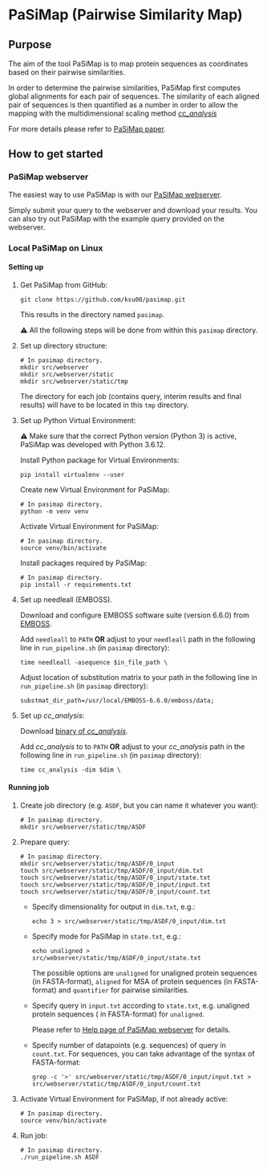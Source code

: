 # PaSiMap (Pairwise Similarity Map)

## Purpose
The aim of the tool PaSiMap is to map protein sequences as coordinates based on their pairwise similarities.

In order to determine the pairwise similarities, PaSiMap first computes global alignments for each pair of sequences.
The similarity of each aligned pair of sequences is then quantified as a number in order to allow the mapping with the multidimensional scaling method [*cc_analysis*](https://pubmed.ncbi.nlm.nih.gov/28375141/)

For more details please refer to [PaSiMap paper](https://doi.org/10.1016/j.csbj.2022.09.034).

## How to get started

### PaSiMap webserver
The easiest way to use PaSiMap is with our [PaSiMap webserver](http://pasimap.biologie.uni-konstanz.de).

Simply submit your query to the webserver and download your results.
You can also try out PaSiMap with the example query provided on the webserver.

### Local PaSiMap on Linux

#### Setting up

1. Get PaSiMap from GitHub:
   ```
   git clone https://github.com/ksu00/pasimap.git
   ```
   This results in the directory named `pasimap`.

   :warning: All the following steps will be done from within this `pasimap` directory.

2. Set up directory structure:
   ```
   # In pasimap directory.
   mkdir src/webserver
   mkdir src/webserver/static
   mkdir src/webserver/static/tmp
   ```
   The directory for each job (contains query, interim results and final results) will have to be located in this `tmp` directory.

3. Set up Python Virtual Environment:

   :warning: Make sure that the correct Python version (Python 3) is active, PaSiMap was developed with Python 3.6.12.

   Install Python package for Virtual Environments:
   ```
   pip install virtualenv --user
   ```

   Create new Virtual Environment for PaSiMap:
   ```
   # In pasimap directory.
   python -m venv venv
   ```

   Activate Virtual Environment for PaSiMap:
   ```
   # In pasimap directory.
   source venv/bin/activate
   ```

   Install packages required by PaSiMap:
   ```
   # In pasimap directory.
   pip install -r requirements.txt
   ```

4. Set up needleall (EMBOSS).

   Download and configure EMBOSS software suite (version 6.6.0) from [EMBOSS](https://emboss.sourceforge.net/download/).

   Add `needleall` to `PATH` **OR** adjust to your `needleall` path in the following line in `run_pipeline.sh` (in `pasimap` directory):
   ```
   time needleall -asequence $in_file_path \
   ```

   Adjust location of substitution matrix to your path in the following line in `run_pipeline.sh` (in `pasimap` directory):
   ```
   substmat_dir_path=/usr/local/EMBOSS-6.6.0/emboss/data;
   ```

5. Set up *cc_analysis*:

   Download [binary of *cc_analysis*](https://wiki.uni-konstanz.de/pub/cc_analysis).

   Add *cc_analysis* to to `PATH` **OR** adjust to your *cc_analysis* path in the following line in `run_pipeline.sh` (in `pasimap` directory):

   ```
   time cc_analysis -dim $dim \
   ```

#### Running job

1. Create job directory (e.g. `ASDF`, but you can name it whatever you want):
   ```
   # In pasimap directory.
   mkdir src/webserver/static/tmp/ASDF
   ```

2. Prepare query:
   ```
   # In pasimap directory.
   mkdir src/webserver/static/tmp/ASDF/0_input
   touch src/webserver/static/tmp/ASDF/0_input/dim.txt
   touch src/webserver/static/tmp/ASDF/0_input/state.txt
   touch src/webserver/static/tmp/ASDF/0_input/input.txt
   touch src/webserver/static/tmp/ASDF/0_input/count.txt
   ```

   - Specify dimensionality for output in `dim.txt`, e.g.:
     ```
     echo 3 > src/webserver/static/tmp/ASDF/0_input/dim.txt
     ```

   - Specify mode for PaSiMap in `state.txt`, e.g.:
     ```
     echo unaligned > src/webserver/static/tmp/ASDF/0_input/state.txt
     ```
     The possible options are `unaligned` for unaligned protein sequences (in FASTA-format), `aligned` for MSA of protein sequences (in FASTA-format) and `quantifier` for pairwise similarities.

   - Specify query in `input.txt` according to `state.txt`, e.g. unaligned protein sequences ( in FASTA-format) for `unaligned`.

     Please refer to [Help page of PaSiMap webserver](http://pasimap.biologie.uni-konstanz.de/help) for details.

   - Specify number of datapoints (e.g. sequences) of query in `count.txt`.
     For sequences, you can take advantage of the syntax of FASTA-format:
     ```
     grep -c '>' src/webserver/static/tmp/ASDF/0_input/input.txt > src/webserver/static/tmp/ASDF/0_input/count.txt
     ```

3. Activate Virtual Environment for PaSiMap, if not already active:
   ```
   # In pasimap directory.
   source venv/bin/activate
   ```

4. Run job:
   ```
   # In pasimap directory.
   ./run_pipeline.sh ASDF
   ```
